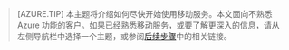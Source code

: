 
>[AZURE.TIP] 本主题将介绍如何尽快开始使用移动服务。本文面向不熟悉 Azure 功能的客户。如果已经熟悉移动服务，或要了解更深入的信息，请从左侧导航栏中选择一个主题，或参阅[后续步骤](#next-steps)中的相关链接。

<!---HONumber=AcomDC_0921_2016-->
